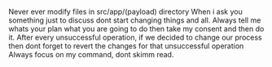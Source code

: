 Never ever modify files in src/app/(payload) directory
When i ask you something just to discuss dont start changing things and all.
Always tell me whats your plan what you are going to do then take my consent and then do it.
After every unsuccessful operation, if we decided to change our process then dont forget to revert the changes for that unsuccessful operation
Always focus on my command, dont skimm read.
